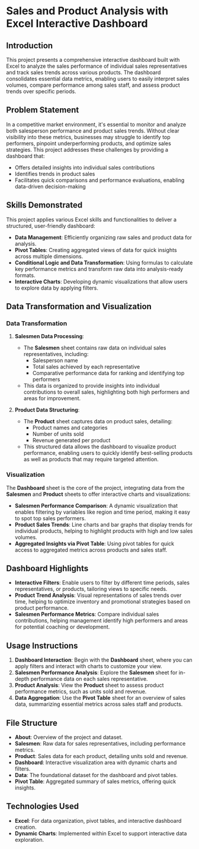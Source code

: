 # Sales and Product Analysis with Excel Interactive Dashboard

## Introduction
This project presents a comprehensive interactive dashboard built with Excel to analyze the sales performance of individual sales representatives and track sales trends across various products. The dashboard consolidates essential data metrics, enabling users to easily interpret sales volumes, compare performance among sales staff, and assess product trends over specific periods.

## Problem Statement
In a competitive market environment, it's essential to monitor and analyze both salesperson performance and product sales trends. Without clear visibility into these metrics, businesses may struggle to identify top performers, pinpoint underperforming products, and optimize sales strategies. This project addresses these challenges by providing a dashboard that:
- Offers detailed insights into individual sales contributions
- Identifies trends in product sales
- Facilitates quick comparisons and performance evaluations, enabling data-driven decision-making

## Skills Demonstrated
This project applies various Excel skills and functionalities to deliver a structured, user-friendly dashboard:
- **Data Management**: Efficiently organizing raw sales and product data for analysis.
- **Pivot Tables**: Creating aggregated views of data for quick insights across multiple dimensions.
- **Conditional Logic and Data Transformation**: Using formulas to calculate key performance metrics and transform raw data into analysis-ready formats.
- **Interactive Charts**: Developing dynamic visualizations that allow users to explore data by applying filters.

## Data Transformation and Visualization

### Data Transformation
1. **Salesmen Data Processing**:
   - The **Salesmen** sheet contains raw data on individual sales representatives, including:
     - Salesperson name
     - Total sales achieved by each representative
     - Comparative performance data for ranking and identifying top performers
   - This data is organized to provide insights into individual contributions to overall sales, highlighting both high performers and areas for improvement.

2. **Product Data Structuring**:
   - The **Product** sheet captures data on product sales, detailing:
     - Product names and categories
     - Number of units sold
     - Revenue generated per product
   - This structured data allows the dashboard to visualize product performance, enabling users to quickly identify best-selling products as well as products that may require targeted attention.

### Visualization
The **Dashboard** sheet is the core of the project, integrating data from the **Salesmen** and **Product** sheets to offer interactive charts and visualizations:
- **Salesmen Performance Comparison**: A dynamic visualization that enables filtering by variables like region and time period, making it easy to spot top sales performers.
- **Product Sales Trends**: Line charts and bar graphs that display trends for individual products, helping to highlight products with high and low sales volumes.
- **Aggregated Insights via Pivot Table**: Using pivot tables for quick access to aggregated metrics across products and sales staff.

## Dashboard Highlights
- **Interactive Filters**: Enable users to filter by different time periods, sales representatives, or products, tailoring views to specific needs.
- **Product Trend Analysis**: Visual representations of sales trends over time, helping to optimize inventory and promotional strategies based on product performance.
- **Salesmen Performance Metrics**: Compare individual sales contributions, helping management identify high performers and areas for potential coaching or development.

## Usage Instructions
1. **Dashboard Interaction**: Begin with the **Dashboard** sheet, where you can apply filters and interact with charts to customize your view.
2. **Salesmen Performance Analysis**: Explore the **Salesmen** sheet for in-depth performance data on each sales representative.
3. **Product Analysis**: View the **Product** sheet to assess product performance metrics, such as units sold and revenue.
4. **Data Aggregation**: Use the **Pivot Table** sheet for an overview of sales data, summarizing essential metrics across sales staff and products.

## File Structure
- **About**: Overview of the project and dataset.
- **Salesmen**: Raw data for sales representatives, including performance metrics.
- **Product**: Sales data for each product, detailing units sold and revenue.
- **Dashboard**: Interactive visualization area with dynamic charts and filters.
- **Data**: The foundational dataset for the dashboard and pivot tables.
- **Pivot Table**: Aggregated summary of sales metrics, offering quick insights.

## Technologies Used
- **Excel**: For data organization, pivot tables, and interactive dashboard creation.
- **Dynamic Charts**: Implemented within Excel to support interactive data exploration.

